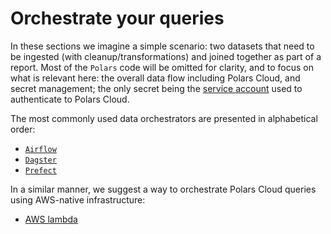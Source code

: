 # Orchestrate your queries

In these sections we imagine a simple scenario: two datasets that need to be ingested (with
cleanup/transformations) and joined together as part of a report. Most of the `Polars` code will be
omitted for clarity, and to focus on what is relevant here: the overall data flow including Polars
Cloud, and secret management; the only secret being the
[service account](/polars-cloud/explain/service-accounts) used to authenticate to Polars Cloud.

The most commonly used data orchestrators are presented in alphabetical order:

- [`Airflow`](/polars-cloud/integrations/airflow)
- [`Dagster`](/polars-cloud/integrations/dagster)
- [`Prefect`](/polars-cloud/integrations/prefect)

In a similar manner, we suggest a way to orchestrate Polars Cloud queries using AWS-native
infrastructure:

- [AWS lambda](/polars-cloud/integrations/lambda)
